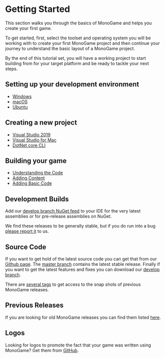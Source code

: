 # Getting Started

This section walks you through the basics of MonoGame and helps you create your first game.

To get started, first, select the toolset and operating system you will be working with to create your first MonoGame project and then continue your journey to understand the basic layout of a MonoGame project.

By the end of this tutorial set, you will have a working project to start building from for your target platform and be ready to tackle your next steps.

## Setting up your development environment

- [Windows](1_setting_up_your_development_environment_windows.md)
- [macOS](1_setting_up_your_development_environment_macos.md)
- [Ubuntu](1_setting_up_your_development_environment_ubuntu.md)

## Creating a new project

- [Visual Studio 2019](2_creating_a_new_project_vs.md)
- [Visual Studio for Mac](2_creating_a_new_project_vsm.md)
- [DotNet core CLI](2_creating_a_new_project_netcore.md)

## Building your game

- [Understanding the Code](3_understanding_the_code.md)
- [Adding Content](4_adding_content.md)
- [Adding Basic Code](5_adding_basic_code.md)

## Development Builds

Add our [develop branch NuGet feed](http://teamcity.monogame.net/guestAuth/app/nuget/feed/_Root/default/v3/index.json) to your IDE for the very latest assemblies or for pre-release assemblies on NuGet.

We find these releases to be generally stable, but if you do run into a bug [please report it](https://github.com/mono/MonoGame/issues) to us.

## Source Code

If you want to get hold of the latest source code you can get that from our [Github page](https://github.com/mono/MonoGame). The [master branch](https://github.com/mono/MonoGame/tree/master) contains the latest stable release. Finally if you want to get the latest features and fixes you can download our [develop branch](https://github.com/mono/MonoGame/tree/develop).

There are [several tags](https://github.com/mono/MonoGame/tags) to get access to the snap shots of previous MonoGame releases.

## Previous Releases

If you are looking for old MonoGame releases you can find them listed [here](https://community.monogame.net/c/releases/30).

## Logos

Looking for logos to promote the fact that your game was written using MonoGame? Get them from [GitHub](https://github.com/Mono-Game/MonoGame.Logo).
